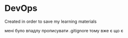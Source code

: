 # DevOps
Created in order to save my learning materials


мені було впадлу прописувати .gitignore тому вже є що є

